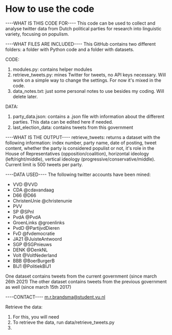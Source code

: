 # How to use the code

----WHAT IS THIS CODE FOR----
This code can be used to collect and analyse twitter data from Dutch political parties for research into linguistic variety, focusing on populism.

----WHAT FILES ARE INCLUDED----
This GitHub contains two different folders: a folder with Python code and a folder with datasets.

CODE: 
1. modules.py: contains helper modules
2. retrieve_tweets.py: mines Twitter for tweets, no API keys necessary. Will work on a simple way to change the settings. For now it's mixed in the code.
3. data_notes.txt: just some personal notes to use besides my coding. Will delete later.

DATA:
1. party_data.json: contains a .json file with information about the different parties. This data can be edited here if needed.
2. last_election_data: contains tweets from this government

----WHAT IS THE OUTPUT----
retrieve_tweets: returns a dataset with the following information: index number, party name, date of posting, tweet content, whether the party is considered populist or not, it's role in the House of Representatives (opposition/coalition), horizontal ideology (left/right/middle), vertical ideology (progressive/conservative/middle). Current limit is 500 tweets per party.

----DATA USED----
The following twitter accounts have been mined: 
 - VVD              @VVD
 - CDA              @cdavandaag
 - D66              @D66
 - ChristenUnie     @christenunie
 - PVV              
 - SP               @SPnl
 - PvdA             @PvdA
 - GroenLinks       @groenlinks
 - PvdD             @PartijvdDieren
 - FvD              @fvdemocratie
 - JA21             @JuisteAntwoord
 - SGP              @SGPnieuws
 - DENK             @DenkNL
 - Volt             @VoltNederland
 - BBB              @BoerBurgerB
 - BIJ1             @PolitiekBIJ1

One dataset contains tweets from the current government (since march 26th 2021)
The other dataset contains tweets from the previous government as well (since march 15th 2017)

----CONTACT----
m.r.brandsma@student.vu.nl

Retrieve the data:
1. For this, you will need 
1. To retrieve the data, run data/retrieve_tweets.py 
2.
 
